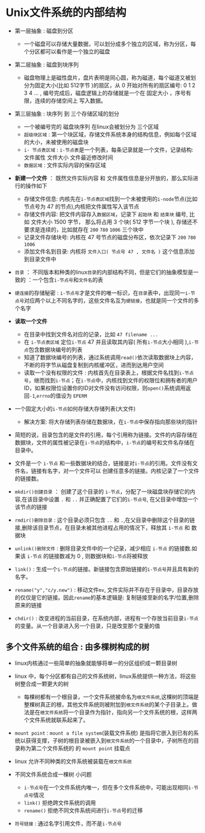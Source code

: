 # Unix文件系统的内部结构
- 第一层抽象 : 磁盘到分区
    - 一个磁盘可以存储大量数据，可以划分成多个独立的区域，称为分区，每个分区都可以看作是一个独立的磁盘
- 第二层抽象 : 磁盘到块序列
    - 磁盘物理上是磁性盘片，盘片表明是同心圆，称为磁道，每个磁道又被划分为固定大小(比如 512字节 )的扇区，从 0 开始对所有的扇区编号: 0 1 2 3 4 ... , 编号完成后，磁盘逻辑上的存储就是一个在 固定大小 ，序号有限，连续的存储空间上 写入数据。
- 第三层抽象 : 块序列 到 三个存储区域的划分
    - 一个被编号完的 磁盘块序列 在linux会被划分为 三个区域
    - `超级块区域` : 第一个块区域，存储文件系统本身的结构信息，例如每个区域的大小，未被使用的磁盘块
    - `i- 节点表区域` : `i-节点表`是一个列表，每条记录就是一个文件，记录结构: 文件属性 文件大小 文件最近修改时间
    - `数据区域` : 文件实际内容的保存区域

- **新建一个文件** ： 既然文件实际内容 和 文件属性信息是分开放的，那么实际进行的操作如下
    - 存储文件信息: 内核先在`i-节点表区域`找到一个未被使用的`i-node`节点(比如节点号为 47 的节点),内核把文件属性写入该节点
    - 存储文件内容: 把文件内容存入`数据区域`，记录下 `起始块` 和 `结束块` 编号, 比如 文件大小 1500 字节， 那么将占用 3 个块( 512 字节一个块 ), 存储还不要求是连续的，比如就存在 `200` `780` `1006` 三个块中 
    - 记录文件存储块号: 内核在 47 号节点的磁盘分布区，依次记录下 `200` `780` `1006`
    - 添加文件名到目录: 内核将 `文件入口( 节点号 47 , 文件名 )` 这个信息添加到目录文件中

- `目录` ： 不同版本和种类的linux`目录`的内部结构不同，但是它们的抽象模型是一致的 ：一个包含`i-节点号`和`文件名`的表
- `硬连接`的存储秘密 : `i-节点号`才是文件的唯一标识，在`目录`表中，出现同一`i-节点号`对应两个以上不同名字的，这些文件名互为`硬链接`，也就是同一个文件的多个名字

- **读取一个文件**
    - 在目录中找到文件名对应的记录，比如 `47 filename ... `
    - 在 `i-节点表区域` 定位`i-节点` 47 并且读取其内容( 所有`i-节点`大小相同 ),`i-节点`包含数据块编号的列表
    - 知道了数据块编号的列表，通过系统调用`read()`依次读取数据块上内容，不断的将字节从磁盘复制到内核缓冲区，进而到达用户空间
    - 读取一个没有权限的文件 : 内核首先在目录表上，根据文件名找到`i-节点号`，继而找到`i-节点`；在`i-节点`中，内核找到文件的权限位和拥有者的用户ID，如果权限位设置你的ID对文件没有访问权限，则`open()`系统调用返回`-1`,`errno`的值设为 `EPERM`

- 一个固定大小的`i-节点`如何存储大存储列表(大文件)
    - 解决方案: 将大存储列表存储在数据块，在`i-节点`中保存指向那些块的指针

- 简短的说，目录包含的是文件的引用，每个引用称为链接。文件的内容存储在数据块，文件的属性被记录在`i-节点`的结构中，`i-节点`的编号和文件名存储在目录中。

- 文件是一个 `i-节点` 和一些数据块的结合，链接是对`i-节点`的引用。文件没有文件名，链接有名字，对一个文件可以 创建任意多的链接。内核记录了一个文件的链接数。

- `mkdir()创建目录` ： 创建了这个目录的 `i-节点`，分配了一块磁盘块存储它的内容,在该目录中设置 `.` 和 `..` 并正确配置了它们的`i-节点号`, 在父目录中增加一个该节点的链接

- `rmdir()删除目录` : 这个目录必须只包含 `..` 和 `.`,在父目录中删除这个目录的链接,删除该目录节点，在目录未被其他进程占用的情况下，释放其 `i-节点` 和 数据块

- `unlink()删除文件` : 删除目录文件中的一个记录，减少相应 `i-节点` 的链接数.如果该 `i-节点` 的链接数减为 0 , 则数据块和`i-节点`将被释放

- `link()` : 生成一个`i-节点`的链接。新链接包含原始链接的`i-节点号`并且具有新的名字。

- `rename("y","c/y.new")` : 移动文件`mv`, 文件实际并不存在于目录中，目录存放的仅仅是它的链接。因此`rename`的基本逻辑是: 复制链接至新的名字/位置,删除原来的链接

- `chdir()` : 改变进程的当前目录，在系统内部，进程有一个存放当前目录`i-节点`的变量。从一个目录进入另一个目录，只是改变那个变量的值

## 多个文件系统的组合 : 由多棵树构成的树

- linux内核通过一些简单的抽象就能够将单一的分区组织成一颗目录树
- linux 中，每个分区都有自己的文件系统树，linux系统提供一种方法，将这些树整合成一颗更大的树
  - 每棵树都有一个根目录，一个文件系统被命名为`根文件系统`,这棵树的顶端是整棵树真正的根，其他文件系统则被附加到`根文件系统`的某个子目录上。做法是在`根文件系统`将一个目录作为指针，指向另一个文件系统的根，这样两个文件系统就联系起来了。
- `mount point` : `mount a file system`(装载文件系统) 是指将它嵌入到已有的系统以获得支撑，子树的根目录被嵌入到`根文件系统`的一个目录中，子树所在的目录称为第二个文件系统的 的 `mount point` 挂载点

- linux 允许不同种类的文件系统被装载在`根文件系统`

- 不同文件系统合成一棵树 小问题
  - `i-节点号`在一个文件系统内唯一，但在多个文件系统中，可能出现相同`i-节点号`情况
  - `link()` 拒绝跨文件系统的调用
  - `rename()` 拒绝不同文件系统间进行`i-节点`号的迁移

- `符号链接` : 通过名字引用文件，而不是`i-节点号`